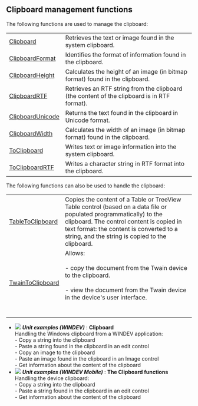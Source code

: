 


## Clipboard management functions
			



<a name="NOTE1"></a>
<a name="NOTE1_1"></a>




The following functions are used to manage the clipboard:



|   |   |
| --- | --- |
| [Clipboard](../WDLang1/3063004.md) | Retrieves the text or image found in the system clipboard. |
| [ClipboardFormat](../WDLang1/3063002.md) | Identifies the format of information found in the clipboard. |
| [ClipboardHeight](../WDLang1/3063006.md) | Calculates the height of an image (in bitmap format) found in the clipboard. |
| [ClipboardRTF](../WDLang1/1000017200.md) | Retrieves an RTF string from the clipboard (the content of the clipboard is in RTF format). |
| [ClipboardUnicode](../WDLang1/1000018858.md) | Returns the text found in the clipboard in Unicode format. |
| [ClipboardWidth](../WDLang1/3063007.md) | Calculates the width of an image (in bitmap format) found in the clipboard. |
| [ToClipboard](../WDLang1/3063005.md) | Writes text or image information into the system clipboard. |
| [ToClipboardRTF](../WDLang1/1000017199.md) | Writes a character string in RTF format into the clipboard. |



The following functions can also be used to handle the clipboard: 


|   |   |
| --- | --- |
| [TableToClipboard](../WDLang1/1000017062.md) | Copies the content of a Table or TreeView Table control (based on a data file or populated programmatically) to the clipboard. The control content is copied in text format: the content is converted to a string, and the string is copied to the clipboard. |
| [TwainToClipboard](../WDLang6/3078011.md) | Allows:<br><br>- copy the document from the Twain device to the clipboard.<br><br>- view the document from the Twain device in the device's user interface.<br><br><br> |




- ![](https://doc.pcsoft.fr/en-US/images/image.awp?langid=3&name=Clipboard.gif) ***Unit examples (WINDEV)*** : **Clipboard** <br>Handling the Windows clipboard from a WINDEV application:<br>- Copy a string into the clipboard<br>- Paste a string found in the clipboard in an edit control<br>- Copy an image to the clipboard<br>- Paste an image found in the clipboard in an Image control<br>- Get information about the content of the clipboard
- ![](https://doc.pcsoft.fr/en-US/images/image.awp?langid=3&name=TheClipboardfunctions.gif) ***Unit examples (WINDEV Mobile)*** : **The Clipboard functions** <br>Handling the device clipboard:<br>- Copy a string into the clipboard<br>- Paste a string found in the clipboard in an edit control<br>- Get information about the content of the clipboard


